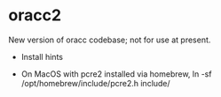 # oracc2
New version of oracc codebase; not for use at present.

* Install hints

- On MacOS with pcre2 installed via homebrew, ln -sf /opt/homebrew/include/pcre2.h include/
